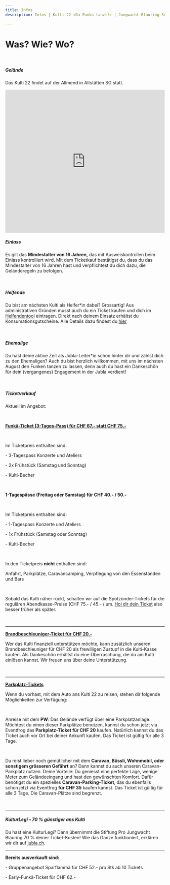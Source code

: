 ```yaml
---
title: Infos
description: Infos | Kulti 22 «Dä Funkä tanzt!» | Jungwacht Blauring Schweiz

---
```

# Was? Wie? Wo?

<br />

##### **Gelände**

Das Kulti 22 findet auf der Allmend in Altstätten SG statt.

<iframe src="https://www.google.com/maps/embed?pb=!1m18!1m12!1m3!1d4390.093620648018!2d9.549329429221917!3d47.364728723407794!2m3!1f0!2f0!3f0!3m2!1i1024!2i768!4f13.1!3m3!1m2!1s0x479b179aeb06e26f%3A0xd477487af2a0cf3a!2sAllmend%20Rheintal!5e0!3m2!1sde!2sch!4v1636120669188!5m2!1sde!2sch" width="100%" height="450" style="border:0;" allowfullscreen="" loading="lazy"></iframe>

<br />

##### **Einlass**

Es gilt das **Mindestalter von 16 Jahren,** das mit Ausweiskontrollen beim Einlass kontrolliert wird. Mit dem Ticketkauf bestätigst du, dass du das Mindestalter von 16 Jahren hast und verpflichtest du dich dazu, die Geländeregeln zu befolgen.

<br />

##### **Helfende**

Du bist am nächsten Kulti als Helfer*in dabei? Grossartig! Aus administrativen Gründen musst auch du ein Ticket kaufen und dich im [Helfendentool](https://www.kulti22.ch/helfende "Helfendentool") eintragen. Direkt nach deinem Einsatz erhältst du Konsumationsgutscheine. Alle Details dazu findest du [hier](www.kulti22.ch/helfende)

<br />

##### **Ehemalige**

Du hast deine aktive Zeit als Jubla-Leiter*in schon hinter dir und zählst dich zu den Ehemaligen? Auch du bist herzlich willkommen, mit uns im nächsten August den Funken tanzen zu lassen, denn auch du hast ein Dankeschön für dein (vergangenes) Engagement in der Jubla verdient!

<br />

##### **Ticketverkauf**

Aktuell im Angebot:

<br />

[**Funkä-Ticket (3-Tages-Pass) für CHF 67.- statt CHF 75.-**](https://eventfrog.ch/de/p/festivals/weitere-festivals/lieder-und-kulturfest-2022-6833845387129228352.html "Funkä-Ticket")

<br />

Im Ticketpreis enthalten sind:

\- 3-Tagespass Konzerte und Ateliers

\- 2x Frühstück (Samstag und Sonntag)

\- Kulti-Becher

<br />

**1-Tagespässe (Freitag oder Samstag) für CHF 40.- / 50.-**

<br />

Im Ticketpreis enthalten sind:

\- 1-Tagespass Konzerte und Ateliers

\- 1x Frühstück (Samstag oder Sonntag)

\- Kulti-Becher

<br />

In den Ticketpreis **nicht** enthalten sind:

Anfahrt, Parkplätze, Caravancamping, Verpflegung von den Essenständen und Bars

<br />

Sobald das Kulti näher rückt, schalten wir auf die Spotzünder-Tickets für die regulären Abendkasse-Preise (CHF 75.- / 45.- / um. [Hol dir dein Ticket](https://eventfrog.ch/de/p/festivals/weitere-festivals/lieder-und-kulturfest-2022-6833845387129228352.html "Hol dir dein Ticket") also besser früher als später.

<br />

***

[**Brandbeschleuniger-Ticket für CHF 20.-**](https://eventfrog.ch/de/p/festivals/weitere-festivals/lieder-und-kulturfest-2022-6833845387129228352.html "Brandbeschleuniger-Ticket")

Wer das Kulti finanziell unterstützen möchte, kann zusätzlich unseren Brandbeschleuniger für CHF 20 als frewilligen Zustupf in die Kulti-Kasse kaufen. Als Dankeschön erhältst du eine Überraschung, die du am Kulti einlösen kannst. Wir freuen uns über deine Unterstützung.

<br />

***

[**Parkplatz-Tickets**](https://eventfrog.ch/de/p/festivals/weitere-festivals/lieder-und-kulturfest-2022-6833845387129228352.html "Parkplatz-Tickets")

Wenn du vorhast, mit dem Auto ans Kulti 22 zu reisen, stehen dir folgende Möglichkeiten zur Verfügung:

<br />

Anreise mit dem **PW**: Das Gelände verfügt über eine Parkplatzanlage. Möchtest du einen dieser Parkplätze benutzen, kannst du schon jetzt via Eventfrog das **Parkplatz-Ticket für CHF 20** kaufen. Natürlich kannst du das Ticket auch vor Ort bei deiner Ankunft kaufen. Das Ticket ist gültig für alle 3 Tage.

<br />

Du reist lieber noch gemütlicher mit dem **Caravan, Büssli, Wohnmobil, oder sonstigem grösseren Gefährt** an? Dann kannst du auch unseren Caravan-Parkplatz  nutzen. Deine Vorteile: Du geniesst eine perfekte Lage, wenige Meter zum Geländeeingang und hast den gewünschten Komfort. Dafür benötigst du ein spezielles **Caravan-Parking-Ticket**, das du ebenfalls schon jetzt via Eventfrog **für CHF 35** kaufen kannst. Das Ticket ist gültig für alle 3 Tage. Die Caravan-Plätze sind begrenzt.

<br />

***

##### **KulturLegi – 70 % günstiger ans Kulti**

Du hast eine KulturLegi? Dann übernimmt die Stiftung Pro Jungwacht Blauring 70 % deiner Ticket-Kosten! Wie das Ganze funktioniert, erklären wir dir auf [jubla.ch](https://www.jubla.ch/mitglieder/verband/stiftung/kulturlegi/ "jubla.ch").

***

**Bereits ausverkauft sind:**

\- Gruppenangebot Sparflammä für CHF 52.- pro Stk ab 10 Tickets

\- Early-Funkä-Ticket für CHF 62.-

<br />